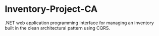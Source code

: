 # Inventory-Project-CA
.NET web application programming interface for managing an inventory built in the clean architectural pattern using CQRS.
